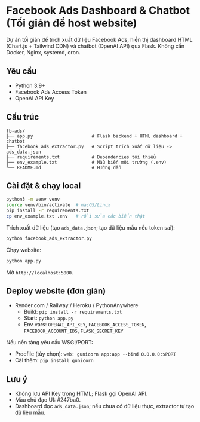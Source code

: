 # Facebook Ads Dashboard & Chatbot (Tối giản để host website)

Dự án tối giản để trích xuất dữ liệu Facebook Ads, hiển thị dashboard HTML (Chart.js + Tailwind CDN) và chatbot (OpenAI API) qua Flask. Không cần Docker, Nginx, systemd, cron.

## Yêu cầu
- Python 3.9+
- Facebook Ads Access Token
- OpenAI API Key

## Cấu trúc
```
fb-ads/
├── app.py                      # Flask backend + HTML dashboard + chatbot
├── facebook_ads_extractor.py   # Script trích xuất dữ liệu -> ads_data.json
├── requirements.txt            # Dependencies tối thiểu
├── env_example.txt             # Mẫu biến môi trường (.env)
└── README.md                   # Hướng dẫn
```

## Cài đặt & chạy local
```bash
python3 -m venv venv
source venv/bin/activate  # macOS/Linux
pip install -r requirements.txt
cp env_example.txt .env   # rồi sửa các biến thật
```

Trích xuất dữ liệu (tạo `ads_data.json`; tạo dữ liệu mẫu nếu token sai):
```bash
python facebook_ads_extractor.py
```

Chạy website:
```bash
python app.py
```
Mở `http://localhost:5000`.

## Deploy website (đơn giản)
- Render.com / Railway / Heroku / PythonAnywhere
  - Build: `pip install -r requirements.txt`
  - Start: `python app.py`
  - Env vars: `OPENAI_API_KEY`, `FACEBOOK_ACCESS_TOKEN`, `FACEBOOK_ACCOUNT_IDS`, `FLASK_SECRET_KEY`

Nếu nền tảng yêu cầu WSGI/PORT:
- Procfile (tùy chọn): `web: gunicorn app:app --bind 0.0.0.0:$PORT`
- Cài thêm: `pip install gunicorn`

## Lưu ý
- Không lưu API Key trong HTML; Flask gọi OpenAI API.
- Màu chủ đạo UI: #247ba0.
- Dashboard đọc `ads_data.json`; nếu chưa có dữ liệu thực, extractor tự tạo dữ liệu mẫu.
